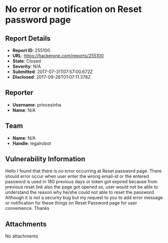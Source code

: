# No error or notification on Reset password page

## Report Details
- **Report ID**: 255100
- **URL**: https://hackerone.com/reports/255100
- **State**: Closed
- **Severity**: N/A
- **Submitted**: 2017-07-31T07:57:00.672Z
- **Disclosed**: 2017-09-26T01:07:11.378Z

## Reporter
- **Username**: princesinha
- **Name**: N/A

## Team
- **Name**: N/A
- **Handle**: legalrobot

## Vulnerability Information
Hello
I found that there is no error occurring at Reset password page. There should error occur when user enter the wrong email-id or the entered password is used in 180 previous days or token got expired because from previous reset link also the page got opened so, user would not be able to understand the reason why he/she could not able to reset the password. Although it is not a security bug but my request to you to add error message or notification for these things on Reset Password page for user convenience.
Thanks

## Attachments
No attachments
